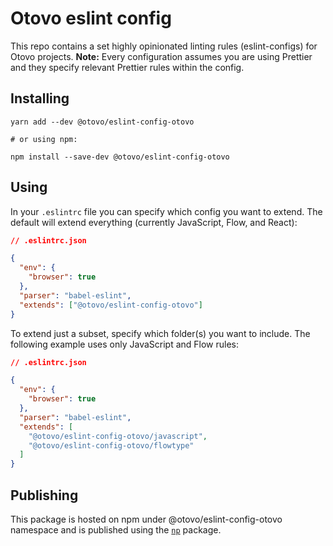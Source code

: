 # Otovo eslint config

This repo contains a set highly opinionated linting rules (eslint-configs) for
Otovo projects. **Note:** Every configuration assumes you are using Prettier and
they specify relevant Prettier rules within the config.

## Installing

```
yarn add --dev @otovo/eslint-config-otovo

# or using npm:

npm install --save-dev @otovo/eslint-config-otovo
```

## Using

In your `.eslintrc` file you can specify which config you want to extend. The
default will extend everything (currently JavaScript, Flow, and React):

```json
// .eslintrc.json

{
  "env": {
    "browser": true
  },
  "parser": "babel-eslint",
  "extends": ["@otovo/eslint-config-otovo"]
}
```

To extend just a subset, specify which folder(s) you want to include. The
following example uses only JavaScript and Flow rules:

```json
// .eslintrc.json

{
  "env": {
    "browser": true
  },
  "parser": "babel-eslint",
  "extends": [
    "@otovo/eslint-config-otovo/javascript",
    "@otovo/eslint-config-otovo/flowtype"
  ]
}
```

## Publishing

This package is hosted on npm under @otovo/eslint-config-otovo namespace and is
published using the [`np`](https://github.com/sindresorhus/np) package.
